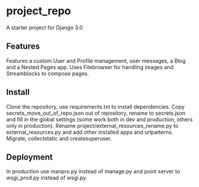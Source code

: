 # project_repo
A starter project for Django 3.0
## Features
Features a custom User and Profile management, user messages, a Blog and a Nested Pages app.
Uses Filebrowser for handling images and Streamblocks to compose pages.
## Install
Clone the repository, use requirements.txt to install dependencies. Copy secrets_move_out_of_repo.json out of repository, rename to secrets.json and fill in the global settings (some work both in dev and production, others only in production). Rename
project/external_resources_rename.py to external_resources.py and add other installed apps and
urlpatterns. Migrate, collectstatic and createsuperuser.
## Deployment
In production use manpro.py instead of manage.py and point server to wsgi_prod.py instead of wsgi.py.

